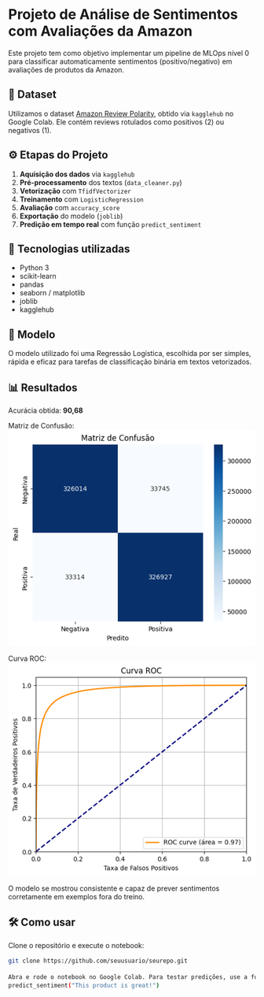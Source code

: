 # Projeto de Análise de Sentimentos com Avaliações da Amazon

Este projeto tem como objetivo implementar um pipeline de MLOps nível 0 para classificar automaticamente sentimentos (positivo/negativo) em avaliações de produtos da Amazon.

## 📂 Dataset

Utilizamos o dataset [Amazon Review Polarity](https://www.kaggle.com/datasets/kritanjalijain/amazon-reviews), obtido via `kagglehub` no Google Colab. Ele contém reviews rotulados como positivos (2) ou negativos (1).

## ⚙️ Etapas do Projeto

1. **Aquisição dos dados** via `kagglehub`
2. **Pré-processamento** dos textos (`data_cleaner.py`)
3. **Vetorização** com `TfidfVectorizer`
4. **Treinamento** com `LogisticRegression`
5. **Avaliação** com `accuracy_score`
6. **Exportação** do modelo (`joblib`)
7. **Predição em tempo real** com função `predict_sentiment`

## 📝 Tecnologias utilizadas
- Python 3
- scikit-learn
- pandas
- seaborn / matplotlib
- joblib
- kagglehub

## 🧠 Modelo

O modelo utilizado foi uma Regressão Logística, escolhida por ser simples, rápida e eficaz para tarefas de classificação binária em textos vetorizados.

## 📊 Resultados

Acurácia obtida: **90,68**

Matriz de Confusão:  
![Confusion Matrix](results/confusion_matrix.png)

Curva ROC:  
![ROC Curve](results/roc_curve.png)

O modelo se mostrou consistente e capaz de prever sentimentos corretamente em exemplos fora do treino.

## 🛠 Como usar

Clone o repositório e execute o notebook:

```bash
git clone https://github.com/seuusuario/seurepo.git

Abra e rode o notebook no Google Colab. Para testar predições, use a função:
predict_sentiment("This product is great!")
